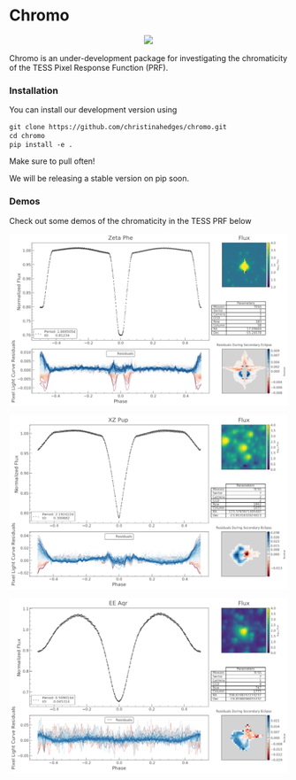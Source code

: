 # Chromo

<p align="center">
  <img src="docs/chromo_logo.png" width="200"/>
</p>


Chromo is an under-development package for investigating the chromaticity of the TESS Pixel Response Function (PRF).


### Installation

You can install our development version using

```
git clone https://github.com/christinahedges/chromo.git
cd chromo
pip install -e .
```

Make sure to pull often!

We will be releasing a stable version on pip soon.

### Demos

Check out some demos of the chromaticity in the TESS PRF below

<p align="center">
  <img src="docs/figures/ZetaPhe_sector2.png" width="800"/>
</p>
<p align="center">
  <img src="docs/figures/XZPup_sector7.png" width="800"/>
</p>
<p align="center">
  <img src="docs/figures/EEAqr_sector2.png" width="800"/>
</p>
